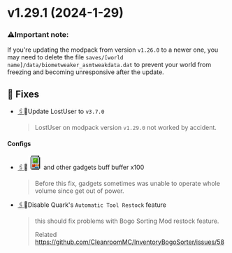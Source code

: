# v1.29.1 (2024-1-29)

### ⚠️Important note:

If you're updating the modpack from version `v1.26.0` to a newer one, you may need to delete the file `saves/[world name]/data/biometweaker_asmtweakdata.dat` to prevent your world from freezing and becoming unresponsive after the update.

## 🐛 Fixes

* [🖇](https://github.com/Krutoy242/Enigmatica2Expert-Extended/commit/9ecde0ce2b344f9bfd2218c301b2302a807c6526)🤖Update LostUser to `v3.7.0`
  > LostUser on modpack version `v1.29.0` not worked by accident.

#### Configs

* [🖇](https://github.com/Krutoy242/Enigmatica2Expert-Extended/commit/5a4862f33868974050435e4ccb33c6cc90122ff9)🧩![](https://github.com/Krutoy242/mc-icons/raw/master/i/buildinggadgets/buildingtool__0.png "Building Gadget") and other gadgets buff buffer x100
  > Before this fix, gadgets sometimes was unable to operate whole volume since get out of power.
* [🖇](https://github.com/Krutoy242/Enigmatica2Expert-Extended/commit/de834ed7a5769b8447bb4bdf6175ee771746c5fb)🧩Disable Quark's `Automatic Tool Restock` feature
  > this should fix problems with Bogo Sorting Mod restock feature.
  > 
  > Related https://github.com/CleanroomMC/InventoryBogoSorter/issues/58



